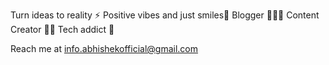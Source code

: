 Turn ideas to reality ⚡️
Positive vibes and just smiles🙂
Blogger 👨🏻‍💻 Content Creator ✍🏻 Tech addict 📲


Reach me at info.abhishekofficial@gmail.com

<!---
info-abhishekofficial/info-abhishekofficial is a ✨ special ✨ repository because its `README.md` (this file) appears on your GitHub profile.
You can click the Preview link to take a look at your changes.
--->

